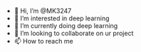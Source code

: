 - 👋 Hi, I’m @MK3247
- 👀 I’m interested in deep learning 
- 🌱 I’m currently doing deep learning
- 💞️ I’m looking to collaborate on ur project
- 📫 How to reach me 

<!---
MK3247/MK3247 is a ✨ special ✨ repository because its `README.md` (this file) appears on your GitHub profile.
You can click the Preview link to take a look at your changes.
--->

